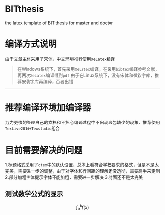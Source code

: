 # BITthesis
the latex template of BIT thesis for master and doctor
# 编译方式说明
由于文章主体采用了宋体，中文环境推荐使用`XeLatex`编译
> 在Windows系统下，首先采用`XeLatex`编译，在采用`bibtex`编译参考文献，再两次`XeLatex`编译得到`pdf`
由于在Linux系统下，没有宋体和微软字库，推荐安装字库再编译，否者出错

-----------------------------------
# 推荐编译环境加编译器
为力更快的管理自己的文档和不担心编译过程中不出现宏包缺少的现象，推荐使用`TexLive2016+Texstudio`组合

# 目前需要解决的问题
1.标题格式采用了`ctex`中的默认设置，总体上看符合学校要求的格式，但是不是太完美，需要进一步的调整，由于对字体和行间距的理解还没透彻，需要高手来定制
2.部分加粗字体提示字体不能加粗，需要进一步解决
3.封面还不是太完美

## 测试数学公式的显示
$$\int_a^b f(x)$$
